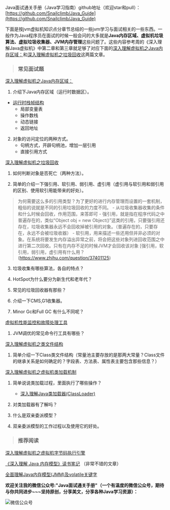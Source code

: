 Java面试通关手册（Java学习指南）github地址（欢迎star和pull）：[https://github.com/Snailclimb/Java_Guide](https://github.com/Snailclimb/Java_Guide)



下面是按jvm虚拟机知识点分章节总结的一些jvm学习与面试相关的一些东西。一般作为Java程序员在面试的时候一般会问的大多就是**Java内存区域、虚拟机垃圾算法、虚拟垃圾收集器、JVM内存管理**这些问题了。这些内容参考周的《深入理解Java虚拟机》中第二章和第三章就足够了对应下面的[深入理解虚拟机之Java内存区域：](https://link.zhihu.com/?target=https%3A//mp.weixin.qq.com/s%3F__biz%3DMzU4NDQ4MzU5OA%3D%3D%26mid%3D2247483910%26idx%3D1%26sn%3D246f39051a85fc312577499691fba89f%26chksm%3Dfd985467caefdd71f9a7c275952be34484b14f9e092723c19bd4ef557c324169ed084f868bdb%23rd)和[深入理解虚拟机之垃圾回收](https://link.zhihu.com/?target=https%3A//mp.weixin.qq.com/s%3F__biz%3DMzU4NDQ4MzU5OA%3D%3D%26mid%3D2247483914%26idx%3D1%26sn%3D9aa157d4a1570962c39783cdeec7e539%26chksm%3Dfd98546bcaefdd7d9f61cd356e5584e56b64e234c3a403ed93cb6d4dde07a505e3000fd0c427%23rd)这两篇文章。


> ### 常见面试题

[深入理解虚拟机之Java内存区域：](https://link.zhihu.com/?target=https%3A//mp.weixin.qq.com/s%3F__biz%3DMzU4NDQ4MzU5OA%3D%3D%26mid%3D2247483910%26idx%3D1%26sn%3D246f39051a85fc312577499691fba89f%26chksm%3Dfd985467caefdd71f9a7c275952be34484b14f9e092723c19bd4ef557c324169ed084f868bdb%23rd)

1. 介绍下Java内存区域（运行时数据区）。

- [运行时栈帧结构](https://blog.csdn.net/qian520ao/article/details/79118474)
     - 局部变量表
     - 操作数栈
     - 动态链接
     - 返回地址

2. 对象的访问定位的两种方式。
     - 句柄方式，开辟句柄池，增加一层引用
     - 直接引用方式


[深入理解虚拟机之垃圾回收](https://link.zhihu.com/?target=https%3A//mp.weixin.qq.com/s%3F__biz%3DMzU4NDQ4MzU5OA%3D%3D%26mid%3D2247483914%26idx%3D1%26sn%3D9aa157d4a1570962c39783cdeec7e539%26chksm%3Dfd98546bcaefdd7d9f61cd356e5584e56b64e234c3a403ed93cb6d4dde07a505e3000fd0c427%23rd)

1. 如何判断对象是否死亡（两种方法）。

2. 简单的介绍一下强引用、软引用、弱引用、虚引用（虚引用与软引用和弱引用的区别、使用软引用能带来的好处）。
>为何需要这么多的引用类型？为了更好的进行内存管理而设置的一套机制，粗俗的说就是不同的引用垃圾回收的力度不同。
     - 从垃圾收集器收集的条件和什么时候会回收，作用范围，来答即可
     - 强引用，就是指在程序代码之中普遍存在的，类似“Object obj = new Object()”这类的引用，只要强引用还存在，垃圾收集器永远不会回收掉被引用的对象。（普遍存在的，只要存在，永远不会被垃圾收器）
     - 软引用，用来描述一些还用但并非必须的对象。在系统将要发生内存溢出异常之前，将会把这些对象列进回收范围之中进行第二次回收。只有在内存不足的时候JVM才会回收该对象
     [强引用，软引用，弱引用，虚引用有什么用？(https://www.zhihu.com/question/37401125)
     
3. 垃圾收集有哪些算法，各自的特点？

4. HotSpot为什么要分为新生代和老年代？

5. 常见的垃圾回收器有那些？

6. 介绍一下CMS,G1收集器。

7. Minor Gc和Full GC 有什么不同呢？



[虚拟机性能监控和故障处理工具](https://link.zhihu.com/?target=https%3A//mp.weixin.qq.com/s%3F__biz%3DMzU4NDQ4MzU5OA%3D%3D%26mid%3D2247483922%26idx%3D1%26sn%3D0695ff4c2700ccebb8fbc39011866bd8%26chksm%3Dfd985473caefdd6583eb42dbbc7f01918dc6827c808292bb74a5b6333e3d526c097c9351e694%23rd)

1. JVM调优的常见命令行工具有哪些？

[深入理解虚拟机之类文件结构](https://link.zhihu.com/?target=https%3A//mp.weixin.qq.com/s%3F__biz%3DMzU4NDQ4MzU5OA%3D%3D%26mid%3D2247483926%26idx%3D1%26sn%3D224413da998f7e024f7b8d87397934d9%26chksm%3Dfd985477caefdd61a2fe1a3f0be29e057082252e579332f5b6d9072a150b838cefe2c47b6e5a%23rd)

1. 简单介绍一下Class类文件结构（常量池主要存放的是那两大常量？Class文件的继承关系是如何确定的？字段表、方法表、属性表主要包含那些信息？）

[深入理解虚拟机之虚拟机类加载机制](http://mp.weixin.qq.com/s?__biz=MzU4NDQ4MzU5OA==&mid=2247483934&idx=1&sn=f247f9bee4e240f5e7fac25659da3bff&chksm=fd98547fcaefdd6996e1a7046e03f29df9308bdf82ceeffd111112766ffd3187892700f64b40#rd)

1. 简单说说类加载过程，里面执行了哪些操作？
     - [深入理解Java类加载器(ClassLoader)](https://blog.csdn.net/javazejian/article/details/73413292)
2. 对类加载器有了解吗？

3. 什么是双亲委派模型？

4. 双亲委派模型的工作过程以及使用它的好处。





> ### 推荐阅读

[深入理解虚拟机之虚拟机字节码执行引擎](https://juejin.im/post/5aebcb076fb9a07a9a10b5f3)

[《深入理解 Java 内存模型》读书笔记](http://www.54tianzhisheng.cn/2018/02/28/Java-Memory-Model/) （非常不错的文章）

[全面理解Java内存模型(JMM)及volatile关键字 ](https://blog.csdn.net/javazejian/article/details/72772461)

**欢迎关注我的微信公众号:"Java面试通关手册"（一个有温度的微信公众号，期待与你共同进步~~~坚持原创，分享美文，分享各种Java学习资源）：**

![微信公众号](https://user-gold-cdn.xitu.io/2018/3/19/1623c870135a3609?w=215&h=215&f=jpeg&s=29172)

